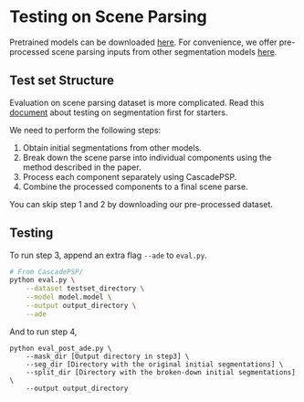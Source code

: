 # Testing on Scene Parsing

Pretrained models can be downloaded [here](models.md). 
For convenience, we offer pre-processed scene parsing inputs from other segmentation models [here](dataset.md).

## Test set Structure
Evaluation on scene parsing dataset is more complicated. Read this [document](testing_segmentation.md) about testing on segmentation first for starters. 

We need to perform the following steps:

1. Obtain initial segmentations from other models.
2. Break down the scene parse into individual components using the method described in the paper.
3. Process each component separately using CascadePSP.
4. Combine the processed components to a final scene parse.

You can skip step 1 and 2 by downloading our pre-processed dataset. 

## Testing

To run step 3, append an extra flag `--ade` to `eval.py`.
``` bash
# From CascadePSP/
python eval.py \
    --dataset testset_directory \
    --model model.model \
    --output output_directory \
    --ade
```

And to run step 4, 

``` 
python eval_post_ade.py \
    --mask_dir [Output directory in step3] \
    --seg_dir [Directory with the original initial segmentations] \
    --split_dir [Directory with the broken-down initial segmentations] \
    --output output_directory
```

